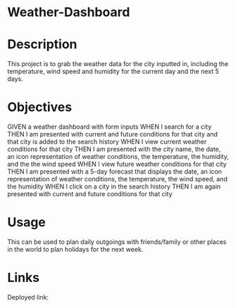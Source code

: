 # Weather-Dashboard

# Description

This project is to grab the weather data for the city inputted in, including the temperature, wind speed and humidity for the current day and the next 5 days.

# Objectives

GIVEN a weather dashboard with form inputs
WHEN I search for a city
THEN I am presented with current and future conditions for that city and that city is added to the search history
WHEN I view current weather conditions for that city
THEN I am presented with the city name, the date, an icon representation of weather conditions, the temperature, the humidity, and the the wind speed
WHEN I view future weather conditions for that city
THEN I am presented with a 5-day forecast that displays the date, an icon representation of weather conditions, the temperature, the wind speed, and the humidity
WHEN I click on a city in the search history
THEN I am again presented with current and future conditions for that city

# Usage

This can be used to plan daily outgoings with friends/family or other places in the world to plan holidays for the next week.

# Links

Deployed link: 